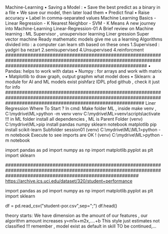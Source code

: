 Machine-Learning
•	Saving a Model :
•	Save the best predict as a binary in a file 
•	We save our model, then later load them 
•	Predict final 
•	Raise accuracy 
•	Label
            In comma-separated values
       Machine Learning Basics - Linear Regression - K Nearest Neighbor - SVM - K Means
A new journey into Machine-Learning
Linear-Regression-01 A Brief review on Machine learning : ML Supervisor , unsupervisor learning Liner gression Super vector machine Ready mathematic models give me us a learning Algorithms divided into : a computer can learn sth based on these ones 1.Supervised : yadgiri ba nezart 2.semisupervised 4.Unsupervised 4.reinforcment ###################################################################################################################################################################
 • Pandas: helps to work with datas • Numpy : for arrays and work with matrix • Matplotlib to draw graph, output graphm what model does • Sklearn: a module for AI and ML models exist pishfarz IDPL pfod github , check it just for info 
##################################################################################################################################################################
Liner Regression
Where To Start ?
In cmd: Make folder ML , inside make venv , C:\mydrive\ML>python -m venv venv C:\mydrive\ML>venv\scripts\activate !!! in ML folder install all dependencies , ML is Parent Folder (venv) C:\mydrive\ML>pip install pandas numpy sklearn notebook matplotlib pip install scikit-learn Subfolder session01 (venv) C:\mydrive\ML\ML1>python -m notebook Execute to see imports are OK ! (venv) C:\mydrive\ML>python -m notebook

import pandas as pd import numpy as np import matplotlib.pyplot as plt import sklearn

################################################################################################################################################################
                          https://archive.ics.uci.edu/dataset/320/student+performance

import pandas as pd import numpy as np import matplotlib.pyplot as plt import sklearn

df = pd.read_csv("student-por.csv",sep=";") df.head()

theory starts: We have dimension as the amount of our features , our algorithm amount increases y=m1x+m2x,….+b This style just estimates not classified !!! remember , model exist as default in skill
TO be continued,…
